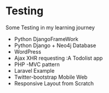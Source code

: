 # Testing
Some Testing in my learning journey
* Python DjangoFrameWork
* Python Django + Neo4j Database
* WordPress
* Ajax XHR requesting :A Todolist app
* PHP -MVC pattern 
* Laravel Example
* Twitter-bootstrap Mobile Web
* Responsive Layout from Scratch